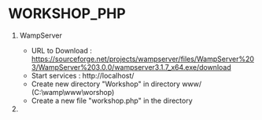 # WORKSHOP_PHP

1. WampServer
    - URL to Download : https://sourceforge.net/projects/wampserver/files/WampServer%203/WampServer%203.0.0/wampserver3.1.7_x64.exe/download
    - Start services : http://localhost/
    - Create new directory "Workshop" in directory www/ (C:\wamp\www\worshop)
    - Create a new file "workshop.php" in the directory
    
2. 

     
